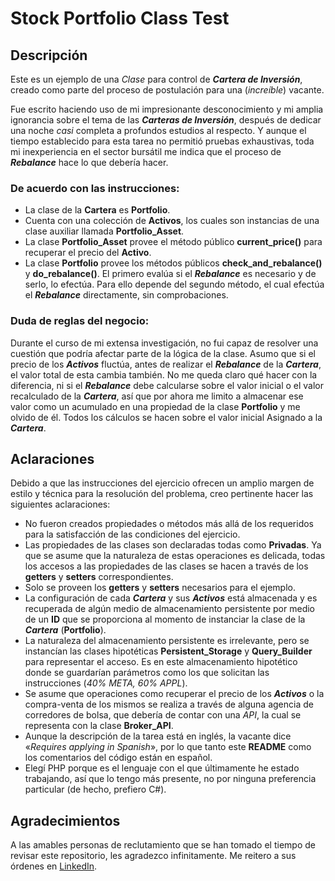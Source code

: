 # Stock Portfolio Class Test

## Descripción

Este es un ejemplo de una *Clase* para control de ***Cartera de Inversión***, creado como parte del proceso de postulación para una (*increíble*) vacante.

Fue escrito haciendo uso de mi impresionante desconocimiento y mi amplia ignorancia sobre el tema de las ***Carteras de Inversión***, después de dedicar una noche *casi* completa a profundos estudios al respecto. Y aunque el tiempo establecido para esta tarea no permitió pruebas exhaustivas, toda mi inexperiencia en el sector bursátil me indica que el proceso de ***Rebalance*** hace lo que debería hacer.

### De acuerdo con las instrucciones:

- La clase de la **Cartera** es **Portfolio**.
- Cuenta con una colección de **Activos**, los cuales son instancias de una clase auxiliar llamada **Portfolio_Asset**.
- La clase **Portfolio_Asset** provee el método público **current_price()** para recuperar el precio del **Activo**.
- La clase **Portfolio** provee los métodos públicos **check_and_rebalance()** y **do_rebalance()**. El primero evalúa si el ***Rebalance*** es necesario y de serlo, lo efectúa. Para ello depende del segundo método, el cual efectúa el ***Rebalance*** directamente, sin comprobaciones.

### Duda de reglas del negocio:

Durante el curso de mi extensa investigación, no fui capaz de resolver una cuestión que podría afectar parte de la lógica de la clase. Asumo que si el precio de los ***Activos*** fluctúa, antes de realizar el ***Rebalance*** de la ***Cartera***, el valor total de esta cambia también. No me queda claro qué hacer con la diferencia, ni si el ***Rebalance*** debe calcularse sobre el valor inicial o el valor recalculado de la ***Cartera***, así que por ahora me limito a almacenar ese valor como un acumulado en una propiedad de la clase **Portfolio** y me olvido de él. Todos los cálculos se hacen sobre el valor inicial Asignado a la ***Cartera***.

## Aclaraciones

Debido a que las instrucciones del ejercicio ofrecen un amplio margen de estilo y técnica para la resolución del problema, creo pertinente hacer las siguientes aclaraciones:

- No fueron creados propiedades o métodos más allá de los requeridos para la satisfacción de las condiciones del ejercicio.
- Las propiedades de las clases son declaradas todas como **Privadas**. Ya que se asume que la naturaleza de estas operaciones es delicada, todas los accesos a las propiedades de las clases se hacen a través de los **getters** y **setters** correspondientes.
- Solo se proveen los **getters** y **setters** necesarios para el ejemplo.
- La configuración de cada ***Cartera*** y sus ***Activos*** está almacenada y es recuperada de algún medio de almacenamiento persistente por medio de un **ID** que se proporciona al momento de instanciar la clase de la ***Cartera*** (**Portfolio**).
- La naturaleza del almacenamiento persistente es irrelevante, pero se instancían las clases hipotéticas **Persistent_Storage** y **Query_Builder** para representar el acceso. Es en este almacenamiento hipotético donde se guardarían parámetros como los que solicitan las instrucciones (*40% META, 60% APPL*).
- Se asume que operaciones como recuperar el precio de los ***Activos*** o la compra-venta de los mismos se realiza a través de alguna agencia de corredores de bolsa, que debería de contar con una *API*, la cual se representa con la clase **Broker_API**.
- Aunque la descripción de la tarea está en inglés, la vacante dice ­«*Requires applying in Spanish*», por lo que tanto este **README** como los comentarios del código están en español.
- Elegí PHP porque es el lenguaje con el que últimamente he estado trabajando, así que lo tengo más presente, no por ninguna preferencia particular (de hecho, prefiero C#).

## Agradecimientos

A las amables personas de reclutamiento que se han tomado el tiempo de revisar este repositorio, les agradezco infinitamente. Me reitero a sus órdenes en [LinkedIn](https://www.linkedin.com/in/crro-it/).
